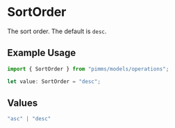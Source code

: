 # SortOrder

The sort order. The default is `desc`.

## Example Usage

```typescript
import { SortOrder } from "pimms/models/operations";

let value: SortOrder = "desc";
```

## Values

```typescript
"asc" | "desc"
```